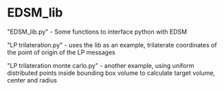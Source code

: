 # EDSM_lib

"EDSM_lib.py" - Some functions to interface python with EDSM

"LP trilateration.py" - uses the lib as an example, trilaterate coordinates of the point of origin of the LP messages

"LP trilateration monte carlo.py" - another example, using uniform distributed points inside bounding box volume to calculate target volume, center and radius
